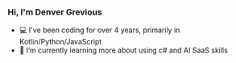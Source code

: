 ### Hi, I'm Denver Grevious
- 💻 I've been coding for over 4 years, primarily in Kotlin/Python/JavaScript
- 🌱 I’m currently learning more about using c# and AI SaaS skills


<!--
**DendeLime/DendeLime** is a ✨ _special_ ✨ repository because its `README.md` (this file) appears on your GitHub profile.

Here are some ideas to get you started:

- 🔭 I’m currently working on ...
- 🌱 I’m currently learning ...
- 👯 I’m looking to collaborate on ...
- 🤔 I’m looking for help with ...
- 💬 Ask me about ...
- 📫 How to reach me: ...
- 😄 Pronouns: ...
- ⚡ Fun fact: ...
-->
